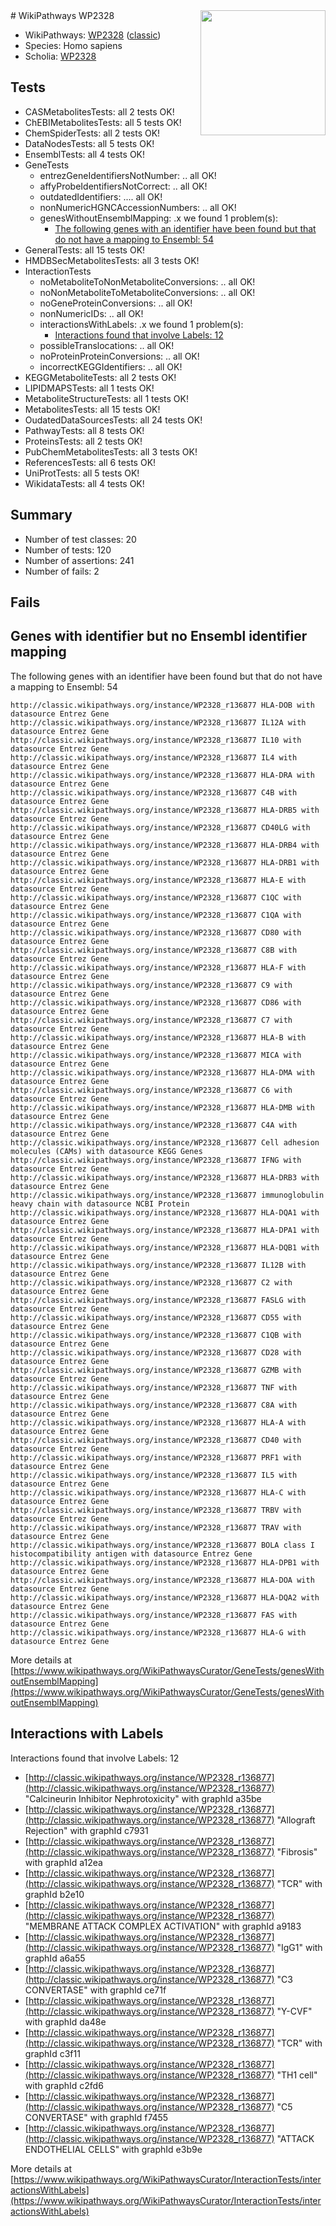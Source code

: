<img style="float: right; width: 200px" src="https://upload.wikimedia.org/wikipedia/commons/thumb/8/83/Wplogo_with_text_500.png/640px-Wplogo_with_text_500.png" />
# WikiPathways WP2328

* WikiPathways: [WP2328](https://wikipathways.org/pathways/WP2328) ([classic](https://classic.wikipathways.org/instance/WP2328))
* Species: Homo sapiens
* Scholia: [WP2328](https://scholia.toolforge.org/wikipathways/WP2328)
## Tests
* CASMetabolitesTests: all 2 tests OK!
* ChEBIMetabolitesTests: all 5 tests OK!
* ChemSpiderTests: all 2 tests OK!
* DataNodesTests: all 5 tests OK!
* EnsemblTests: all 4 tests OK!
* GeneTests
    * entrezGeneIdentifiersNotNumber: .. all OK!
    * affyProbeIdentifiersNotCorrect: .. all OK!
    * outdatedIdentifiers: .... all OK!
    * nonNumericHGNCAccessionNumbers: .. all OK!
    * genesWithoutEnsemblMapping: .x we found 1 problem(s):
        * [The following genes with an identifier have been found but that do not have a mapping to Ensembl: 54](#c4e5438d)
* GeneralTests: all 15 tests OK!
* HMDBSecMetabolitesTests: all 3 tests OK!
* InteractionTests
    * noMetaboliteToNonMetaboliteConversions: .. all OK!
    * noNonMetaboliteToMetaboliteConversions: .. all OK!
    * noGeneProteinConversions: .. all OK!
    * nonNumericIDs: .. all OK!
    * interactionsWithLabels: .x we found 1 problem(s):
        * [Interactions found that involve Labels: 12](#fe97a8ba)
    * possibleTranslocations: .. all OK!
    * noProteinProteinConversions: .. all OK!
    * incorrectKEGGIdentifiers: .. all OK!
* KEGGMetaboliteTests: all 2 tests OK!
* LIPIDMAPSTests: all 1 tests OK!
* MetaboliteStructureTests: all 1 tests OK!
* MetabolitesTests: all 15 tests OK!
* OudatedDataSourcesTests: all 24 tests OK!
* PathwayTests: all 8 tests OK!
* ProteinsTests: all 2 tests OK!
* PubChemMetabolitesTests: all 3 tests OK!
* ReferencesTests: all 6 tests OK!
* UniProtTests: all 5 tests OK!
* WikidataTests: all 4 tests OK!


## Summary

* Number of test classes: 20
* Number of tests: 120
* Number of assertions: 241
* Number of fails: 2

## Fails

<a name="c4e5438d" />

## Genes with identifier but no Ensembl identifier mapping

The following genes with an identifier have been found but that do not have a mapping to Ensembl: 54
```
http://classic.wikipathways.org/instance/WP2328_r136877 HLA-DOB with datasource Entrez Gene
http://classic.wikipathways.org/instance/WP2328_r136877 IL12A with datasource Entrez Gene
http://classic.wikipathways.org/instance/WP2328_r136877 IL10 with datasource Entrez Gene
http://classic.wikipathways.org/instance/WP2328_r136877 IL4 with datasource Entrez Gene
http://classic.wikipathways.org/instance/WP2328_r136877 HLA-DRA with datasource Entrez Gene
http://classic.wikipathways.org/instance/WP2328_r136877 C4B with datasource Entrez Gene
http://classic.wikipathways.org/instance/WP2328_r136877 HLA-DRB5 with datasource Entrez Gene
http://classic.wikipathways.org/instance/WP2328_r136877 CD40LG with datasource Entrez Gene
http://classic.wikipathways.org/instance/WP2328_r136877 HLA-DRB4 with datasource Entrez Gene
http://classic.wikipathways.org/instance/WP2328_r136877 HLA-DRB1 with datasource Entrez Gene
http://classic.wikipathways.org/instance/WP2328_r136877 HLA-E with datasource Entrez Gene
http://classic.wikipathways.org/instance/WP2328_r136877 C1QC with datasource Entrez Gene
http://classic.wikipathways.org/instance/WP2328_r136877 C1QA with datasource Entrez Gene
http://classic.wikipathways.org/instance/WP2328_r136877 CD80 with datasource Entrez Gene
http://classic.wikipathways.org/instance/WP2328_r136877 C8B with datasource Entrez Gene
http://classic.wikipathways.org/instance/WP2328_r136877 HLA-F with datasource Entrez Gene
http://classic.wikipathways.org/instance/WP2328_r136877 C9 with datasource Entrez Gene
http://classic.wikipathways.org/instance/WP2328_r136877 CD86 with datasource Entrez Gene
http://classic.wikipathways.org/instance/WP2328_r136877 C7 with datasource Entrez Gene
http://classic.wikipathways.org/instance/WP2328_r136877 HLA-B with datasource Entrez Gene
http://classic.wikipathways.org/instance/WP2328_r136877 MICA with datasource Entrez Gene
http://classic.wikipathways.org/instance/WP2328_r136877 HLA-DMA with datasource Entrez Gene
http://classic.wikipathways.org/instance/WP2328_r136877 C6 with datasource Entrez Gene
http://classic.wikipathways.org/instance/WP2328_r136877 HLA-DMB with datasource Entrez Gene
http://classic.wikipathways.org/instance/WP2328_r136877 C4A with datasource Entrez Gene
http://classic.wikipathways.org/instance/WP2328_r136877 Cell adhesion molecules (CAMs) with datasource KEGG Genes
http://classic.wikipathways.org/instance/WP2328_r136877 IFNG with datasource Entrez Gene
http://classic.wikipathways.org/instance/WP2328_r136877 HLA-DRB3 with datasource Entrez Gene
http://classic.wikipathways.org/instance/WP2328_r136877 immunoglobulin  heavy chain with datasource NCBI Protein
http://classic.wikipathways.org/instance/WP2328_r136877 HLA-DQA1 with datasource Entrez Gene
http://classic.wikipathways.org/instance/WP2328_r136877 HLA-DPA1 with datasource Entrez Gene
http://classic.wikipathways.org/instance/WP2328_r136877 HLA-DQB1 with datasource Entrez Gene
http://classic.wikipathways.org/instance/WP2328_r136877 IL12B with datasource Entrez Gene
http://classic.wikipathways.org/instance/WP2328_r136877 C2 with datasource Entrez Gene
http://classic.wikipathways.org/instance/WP2328_r136877 FASLG with datasource Entrez Gene
http://classic.wikipathways.org/instance/WP2328_r136877 CD55 with datasource Entrez Gene
http://classic.wikipathways.org/instance/WP2328_r136877 C1QB with datasource Entrez Gene
http://classic.wikipathways.org/instance/WP2328_r136877 CD28 with datasource Entrez Gene
http://classic.wikipathways.org/instance/WP2328_r136877 GZMB with datasource Entrez Gene
http://classic.wikipathways.org/instance/WP2328_r136877 TNF with datasource Entrez Gene
http://classic.wikipathways.org/instance/WP2328_r136877 C8A with datasource Entrez Gene
http://classic.wikipathways.org/instance/WP2328_r136877 HLA-A with datasource Entrez Gene
http://classic.wikipathways.org/instance/WP2328_r136877 CD40 with datasource Entrez Gene
http://classic.wikipathways.org/instance/WP2328_r136877 PRF1 with datasource Entrez Gene
http://classic.wikipathways.org/instance/WP2328_r136877 IL5 with datasource Entrez Gene
http://classic.wikipathways.org/instance/WP2328_r136877 HLA-C with datasource Entrez Gene
http://classic.wikipathways.org/instance/WP2328_r136877 TRBV with datasource Entrez Gene
http://classic.wikipathways.org/instance/WP2328_r136877 TRAV with datasource Entrez Gene
http://classic.wikipathways.org/instance/WP2328_r136877 BOLA class I histocompatibility antigen with datasource Entrez Gene
http://classic.wikipathways.org/instance/WP2328_r136877 HLA-DPB1 with datasource Entrez Gene
http://classic.wikipathways.org/instance/WP2328_r136877 HLA-DOA with datasource Entrez Gene
http://classic.wikipathways.org/instance/WP2328_r136877 HLA-DQA2 with datasource Entrez Gene
http://classic.wikipathways.org/instance/WP2328_r136877 FAS with datasource Entrez Gene
http://classic.wikipathways.org/instance/WP2328_r136877 HLA-G with datasource Entrez Gene
```

More details at [https://www.wikipathways.org/WikiPathwaysCurator/GeneTests/genesWithoutEnsemblMapping](https://www.wikipathways.org/WikiPathwaysCurator/GeneTests/genesWithoutEnsemblMapping)

<a name="fe97a8ba" />

## Interactions with Labels

Interactions found that involve Labels: 12

* [http://classic.wikipathways.org/instance/WP2328_r136877](http://classic.wikipathways.org/instance/WP2328_r136877) "Calcineurin Inhibitor 
Nephrotoxicity" with graphId a35be
* [http://classic.wikipathways.org/instance/WP2328_r136877](http://classic.wikipathways.org/instance/WP2328_r136877) "Allograft Rejection" with graphId c7931
* [http://classic.wikipathways.org/instance/WP2328_r136877](http://classic.wikipathways.org/instance/WP2328_r136877) "Fibrosis" with graphId a12ea
* [http://classic.wikipathways.org/instance/WP2328_r136877](http://classic.wikipathways.org/instance/WP2328_r136877) "TCR" with graphId b2e10
* [http://classic.wikipathways.org/instance/WP2328_r136877](http://classic.wikipathways.org/instance/WP2328_r136877) "MEMBRANE ATTACK 
COMPLEX ACTIVATION" with graphId a9183
* [http://classic.wikipathways.org/instance/WP2328_r136877](http://classic.wikipathways.org/instance/WP2328_r136877) "IgG1" with graphId a6a55
* [http://classic.wikipathways.org/instance/WP2328_r136877](http://classic.wikipathways.org/instance/WP2328_r136877) "C3 CONVERTASE" with graphId ce71f
* [http://classic.wikipathways.org/instance/WP2328_r136877](http://classic.wikipathways.org/instance/WP2328_r136877) "Y-CVF" with graphId da48e
* [http://classic.wikipathways.org/instance/WP2328_r136877](http://classic.wikipathways.org/instance/WP2328_r136877) "TCR" with graphId c3f11
* [http://classic.wikipathways.org/instance/WP2328_r136877](http://classic.wikipathways.org/instance/WP2328_r136877) "TH1
cell" with graphId c2fd6
* [http://classic.wikipathways.org/instance/WP2328_r136877](http://classic.wikipathways.org/instance/WP2328_r136877) "C5 CONVERTASE" with graphId f7455
* [http://classic.wikipathways.org/instance/WP2328_r136877](http://classic.wikipathways.org/instance/WP2328_r136877) "ATTACK
ENDOTHELIAL
CELLS" with graphId e3b9e


More details at [https://www.wikipathways.org/WikiPathwaysCurator/InteractionTests/interactionsWithLabels](https://www.wikipathways.org/WikiPathwaysCurator/InteractionTests/interactionsWithLabels)

